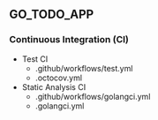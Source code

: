 ## GO_TODO_APP

### Continuous Integration (CI)
- Test CI
    - .github/workflows/test.yml
    - .octocov.yml
- Static Analysis CI
    - .github/workflows/golangci.yml
    - .golangci.yml